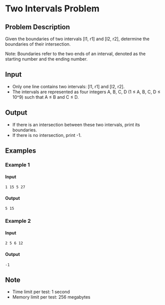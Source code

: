 # Two Intervals Problem

## Problem Description
Given the boundaries of two intervals [l1, r1] and [l2, r2], determine the boundaries of their intersection.

Note: Boundaries refer to the two ends of an interval, denoted as the starting number and the ending number.

## Input
- Only one line contains two intervals: [l1, r1] and [l2, r2].
- The intervals are represented as four integers A, B, C, D (1 ≤ A, B, C, D ≤ 10^9) such that A ≤ B and C ≤ D.

## Output
- If there is an intersection between these two intervals, print its boundaries.
- If there is no intersection, print -1.

## Examples
### Example 1
#### Input
```
1 15 5 27
```
#### Output
```
5 15
```
### Example 2
#### Input
```
2 5 6 12
```
#### Output
```
-1
```

## Note
- Time limit per test: 1 second
- Memory limit per test: 256 megabytes